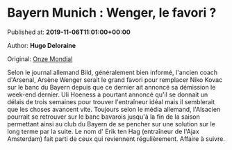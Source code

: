 
# Bayern Munich : Wenger, le favori ?

Published at: **2019-11-06T11:01:00+00:00**

Author: **Hugo Deloraine**

Original: [Onze Mondial](http://www.onzemondial.com/bundesliga/2019-2020/bayern-munich-wenger-le-favori-201777)

Selon le journal allemand Bild, généralement bien informé, l'ancien coach d'Arsenal, Arsène Wenger serait le grand favori pour remplacer Niko Kovac sur le banc du Bayern depuis que ce dernier ait annoncé sa démission le week-end dernier. Uli Hoeness a pourtant annoncé qu'il se donnait un délais de trois semaines pour trouver l'entraîneur idéal mais il semblerait que les choses avancent vite.
Toujours selon le média allemand, l'Alsacien pourrait se retrouver sur le banc bavarois jusqu'à la fin de la saison permettant ainsi au club du Bayern de se pencher sur une solution sur le long terme par la suite. Le nom d' Erik ten Hag (entraîneur de l'Ajax Amsterdam) fait parti de ceux qui reviennent régulièrement. Affaire à suivre.
